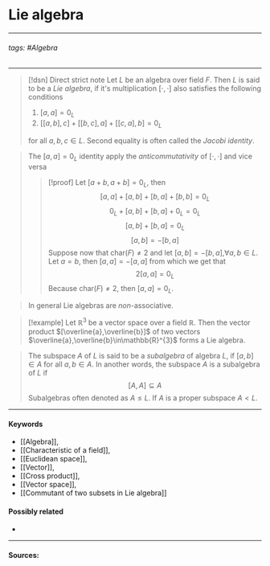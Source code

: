 # Lie algebra
***
###### tags: #Algebra 
***
>[!dsn] Direct strict note
>Let $L$ be an algebra over field $F$. Then $L$ is said to be a *Lie algebra*, if it's multiplication $[\cdot,\cdot]$ also satisfies the following conditions
>1. $[a,a]=0_{L}$
>2. $[[a,b],c]+[[b,c],a]+[[c,a],b]=0_{L}$
>
>for all $a,b,c\in L$. Second equality is often called the *Jacobi identity*.

>The $[a,a]=0_{L}$ identity apply the *anticommutativity* of $[\cdot,\cdot]$ and vice versa
>>[!proof]
>>Let $[a+b,a+b]=0_{L}$, then
>>$$[a,a]+[a,b]+[b,a]+[b,b]=0_{L}$$
>>$$0_{L}+[a,b]+[b,a]+0_{L}=0_{L}$$
>>$$[a,b]+[b,a]=0_{L}$$
>>$$[a,b]=-[b,a]$$
>>Suppose now that $\text{char}(F)\ne2$ and let $[a,b]=-[b,a]$,$\forall a,b\in L$. Let $a=b$, then $[a,a]=-[a,a]$ from which we get that 
>>$$2[a,a]=0_{L}$$
>>Because $\text{char}(F)\ne2$, then $[a,a]=0_{L}$.

>In general Lie algebras are *non*-associative.

>[!example] 
>Let $\mathbb{R}^{3}$ be a vector space over a field $\mathbb{R}$. Then the vector product $[\overline{a},\overline{b}]$ of two vectors $\overline{a},\overline{b}\in\mathbb{R}^{3}$ forms a Lie algebra. 

>The subspace $A$ of $L$ is said to be a *subalgebra* of algebra $L$, if $[a,b]\in A$ for all $a,b\in A$. In another words, the subspace $A$ is a subalgebra of $L$ if 
>$$[A,A]\subseteq A$$
>Subalgebras often denoted as $A\le L$. If $A$ is a proper subspace $A<L$.

***
#### Keywords
- [[Algebra]],
- [[Characteristic of a field]],
- [[Euclidean space]],
- [[Vector]],
- [[Cross product]],
- [[Vector space]],
- [[Commutant of two subsets in Lie algebra]]
#### Possibly related
- 
***
#### Sources: